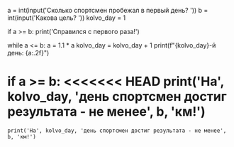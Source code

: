 a = int(input('Сколько спортсмен пробежал в первый день? '))
b = int(input('Какова цель? '))
kolvo_day = 1

if a >= b:
    print('Справился с первого раза!')


while a <= b:
    a = 1.1 * a
    kolvo_day = kolvo_day + 1
    print(f"{kolvo_day}-й день: {a:.2f}")

if a >= b:
<<<<<<< HEAD
    print('На', kolvo_day, 'день спортсмен достиг результата - не менее', b, 'км!')
=======
    print('На', kolvo_day, 'день спортсмен достиг результата - не менее', b, 'км!')